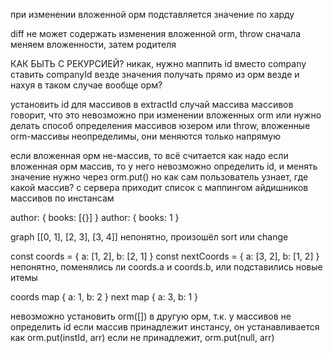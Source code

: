 при изменении вложенной орм подставляется значение по харду

diff не может содержать изменения вложенной orm, throw
сначала меняем вложенности, затем родителя

КАК БЫТЬ С РЕКУРСИЕЙ?
никак, нужно маппить id
вместо company ставить companyId везде
значения получать прямо из орм везде
и нахуя в таком случае вообще орм?

установить id для массивов в extractId
случай массива массивов говорит, что это невозможно при изменении вложенных orm
или нужно делать способ определения массивов юзером
или throw, вложенные orm-массивы неопределимы, они меняются только напрямую


если вложенная орм не-массив, то всё считается как надо
если вложенная орм массив, то у него невозможно определить id, и менять значение нужно через orm.put() 
но как сам пользователь узнает, где какой массив?
с сервера приходит список с маппингом айдишников массивов по инстансам

author: {
	books: [{}]
}
author: {
	books: 1
}


graph [[0, 1], [2, 3], [3, 4]]
непонятно, произошёл sort или change

const coords = {
	a: [1, 2],
	b: [2, 1]
}
const nextCoords = {
	a: [3, 2],
	b: [1, 2]
}
непонятно, поменялись ли coords.a и coords.b, или подставились новые итемы

coords map { a: 1, b: 2 }
next map { a: 3, b: 1 }

невозможно установить orm([]) в другую орм, т.к. у массивов не определить id
если массив принадлежит инстансу, он устанавливается как orm.put(instId, arr)
если не принадлежит, orm.put(null, arr)
